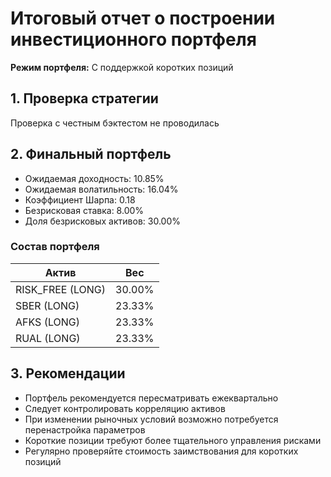 # Итоговый отчет о построении инвестиционного портфеля

**Режим портфеля:** С поддержкой коротких позиций

## 1. Проверка стратегии
Проверка с честным бэктестом не проводилась

## 2. Финальный портфель
* Ожидаемая доходность: 10.85%
* Ожидаемая волатильность: 16.04%
* Коэффициент Шарпа: 0.18
* Безрисковая ставка: 8.00%
* Доля безрисковых активов: 30.00%

### Состав портфеля
| Актив | Вес |
|-------|-----|
| RISK_FREE (LONG) | 30.00% |
| SBER (LONG) | 23.33% |
| AFKS (LONG) | 23.33% |
| RUAL (LONG) | 23.33% |

## 3. Рекомендации
* Портфель рекомендуется пересматривать ежеквартально
* Следует контролировать корреляцию активов
* При изменении рыночных условий возможно потребуется перенастройка параметров
* Короткие позиции требуют более тщательного управления рисками
* Регулярно проверяйте стоимость заимствования для коротких позиций
